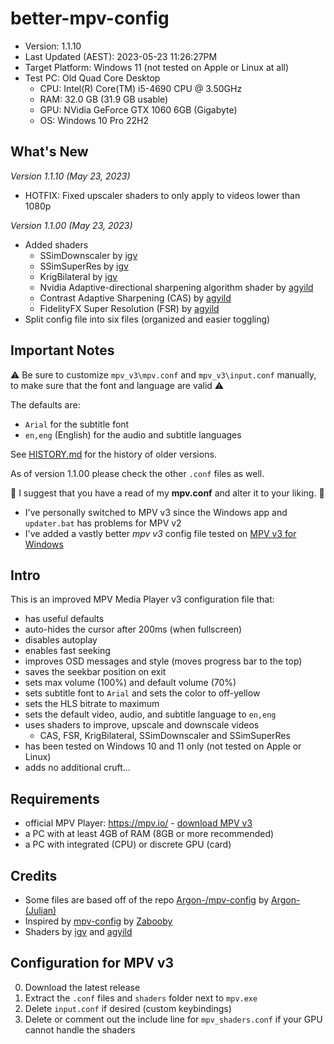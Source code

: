# better-mpv-config

- Version: 1.1.10
- Last Updated (AEST): 2023-05-23 11:26:27PM
- Target Platform: Windows 11 (not tested on Apple or Linux at all)
- Test PC: Old Quad Core Desktop
    - CPU: Intel(R) Core(TM) i5-4690 CPU @ 3.50GHz
    - RAM: 32.0 GB (31.9 GB usable)
    - GPU: NVidia GeForce GTX 1060 6GB (Gigabyte)
    - OS: Windows 10 Pro 22H2

## What's New

_Version 1.1.10 (May 23, 2023)_
- HOTFIX: Fixed upscaler shaders to only apply to videos lower than 1080p

_Version 1.1.00 (May 23, 2023)_
- Added shaders
    - SSimDownscaler by [igv](https://gist.github.com/igv/36508af3ffc84410fe39761d6969be10)
    - SSimSuperRes by [igv](https://gist.github.com/igv/2364ffa6e81540f29cb7ab4c9bc05b6b)
    - KrigBilateral by [igv](https://gist.github.com/igv/a015fc885d5c22e6891820ad89555637)
    - Nvidia Adaptive-directional sharpening algorithm shader by [agyild](https://gist.github.com/agyild/7e8951915b2bf24526a9343d951db214)
    - Contrast Adaptive Sharpening (CAS) by [agyild](https://gist.github.com/agyild/bbb4e58298b2f86aa24da3032a0d2ee6)
    - FidelityFX Super Resolution (FSR) by [agyild](https://gist.github.com/agyild/82219c545228d70c5604f865ce0b0ce5)
- Split config file into six files (organized and easier toggling)

## Important Notes

⚠️ Be sure to customize `mpv_v3\mpv.conf` and `mpv_v3\input.conf` manually,
to make sure that the font and language are valid ⚠️

The defaults are:

- `Arial` for the subtitle font
- `en,eng` (English) for the audio and subtitle languages

See [HISTORY.md](HISTORY.md) for the history of older versions.

As of version 1.1.00 please check the other `.conf` files as well.

📝 I suggest that you have a read of my __mpv.conf__ and alter it to your liking. 📝

- I've personally switched to MPV v3 since the Windows app and `updater.bat` has problems for MPV v2
- I've added a vastly better _mpv v3_ config file tested on [MPV v3 for Windows](https://sourceforge.net/projects/mpv-player-windows/files/64bit-v3/)

## Intro

This is an improved MPV Media Player v3 configuration file that:

- has useful defaults
- auto-hides the cursor after 200ms (when fullscreen)
- disables autoplay
- enables fast seeking
- improves OSD messages and style (moves progress bar to the top)
- saves the seekbar position on exit
- sets max volume (100%) and default volume (70%)
- sets subtitle font to `Arial` and sets the color to off-yellow
- sets the HLS bitrate to maximum
- sets the default video, audio, and subtitle language to `en,eng`
- uses shaders to improve, upscale and downscale videos
    - CAS, FSR, KrigBilateral, SSimDownscaler and SSimSuperRes
- has been tested on Windows 10 and 11 only (not tested on Apple or Linux)
- adds no additional cruft...

## Requirements

* official MPV Player: https://mpv.io/ - [download MPV v3](https://sourceforge.net/projects/mpv-player-windows/files/64bit-v3/)
* a PC with at least 4GB of RAM (8GB or more recommended)
* a PC with integrated (CPU) or discrete GPU (card)

## Credits

* Some files are based off of the repo [Argon-/mpv-config](https://github.com/Argon-/mpv-config) by [Argon- (Julian)](https://github.com/Argon-)
* Inspired by [mpv-config](https://github.com/Zabooby/mpv-config) by [Zabooby](https://github.com/Zabooby)
* Shaders by [igv](https://gist.github.com/igv) and [agyild](https://gist.github.com/agyild/)

## Configuration for MPV v3

0. Download the latest release
1. Extract the `.conf` files and `shaders` folder next to `mpv.exe`
2. Delete `input.conf` if desired (custom keybindings)
3. Delete or comment out the include line for `mpv_shaders.conf` if your GPU cannot handle the shaders
